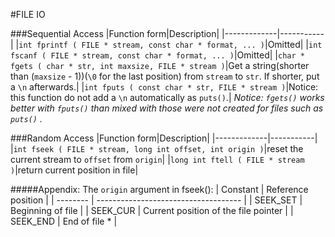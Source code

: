 #FILE IO

###Sequential Access
|Function form|Description|
|-------------|-----------|
|`int fprintf ( FILE * stream, const char * format, ... )`|Omitted|
|`int fscanf ( FILE * stream, const char * format, ... )`|Omitted|
|`char * fgets ( char * str, int maxsize, FILE * stream )`|Get a string(shorter than (`maxsize` - 1))(`\0` for the last position) from `stream` to `str`. If shorter, put a `\n` afterwards.|
|`int fputs ( const char * str, FILE * stream )`|Notice: this function do not add a `\n` automatically as `puts()`.|
*Notice: `fgets()` works better with `fputs()` than mixed with those were not created for files such as `puts()` .* 

###Random Access
|Function form|Description|
|-------------|-----------|
|`int fseek ( FILE * stream, long int offset, int origin )`|reset the current stream to `offset` from `origin`|
|`long int ftell ( FILE * stream )`|return current position in file|

#####Appendix:
The `origin` argument in fseek():
| Constant | Reference position                   |
| -------- | ------------------------------------ |
| SEEK_SET | Beginning of file                    |
| SEEK_CUR | Current position of the file pointer |
| SEEK_END | End of file *                        |

